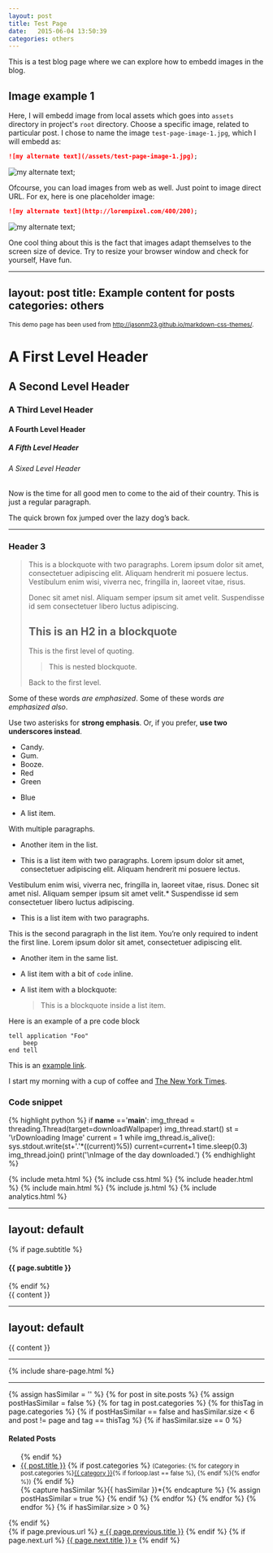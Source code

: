 ```yaml
---
layout: post
title: Test Page
date:   2015-06-04 13:50:39
categories: others
---
```


This is a test blog page where we can explore how to embedd images in the blog. 

## Image example 1

Here, I will embedd image from local assets which goes into `assets` directory in project's `root` directory. Choose a specific image, related to particular post. I chose to name the image `test-page-image-1.jpg`, which I will embedd as:

```markdown
![my alternate text](/assets/test-page-image-1.jpg);
``` 

![my alternate text](/assets/test-page-image-1.jpg);

Ofcourse, you can load images from web as well. Just point to image direct URL. For ex, here is one placeholder image:

```markdown
![my alternate text](http://lorempixel.com/400/200);
``` 

![my alternate text](http://lorempixel.com/400/200);

One cool thing about this is the fact that images adapt themselves to the screen size of device. Try to resize your browser window and check for yourself, Have fun.



---
layout: post
title: Example content for posts  
categories: others
---


<p><small>This demo page has been used from <a href="http://jasonm23.github.io/markdown-css-themes/" target="_blank">http://jasonm23.github.io/markdown-css-themes/</a>.</small></p>

<h1>A First Level Header</h1>

<h2>A Second Level Header</h2>

<h3>A Third Level Header</h3>

<h4>A Fourth Level Header</h4>

<h5>A Fifth Level Header</h5>

<h6>A Sixed Level Header</h6>

<p>Now is the time for all good men to come to
the aid of their country. This is just a
regular paragraph.</p>

<p>The quick brown fox jumped over the lazy
dog&rsquo;s back.</p>

<hr />

<h3>Header 3</h3>

<blockquote><p>This is a blockquote with two paragraphs. Lorem ipsum dolor sit amet,
consectetuer adipiscing elit. Aliquam hendrerit mi posuere lectus.
Vestibulum enim wisi, viverra nec, fringilla in, laoreet vitae, risus.</p>

<p>Donec sit amet nisl. Aliquam semper ipsum sit amet velit. Suspendisse
id sem consectetuer libero luctus adipiscing.</p>

<h2>This is an H2 in a blockquote</h2>

<p>This is the first level of quoting.</p>

<blockquote><p>This is nested blockquote.</p></blockquote>

<p>Back to the first level.</p></blockquote>

<p>Some of these words <em>are emphasized</em>.
Some of these words <em>are emphasized also</em>.</p>

<p>Use two asterisks for <strong>strong emphasis</strong>.
Or, if you prefer, <strong>use two underscores instead</strong>.</p>

<ul>
<li>Candy.</li>
<li>Gum.</li>
<li>Booze.</li>
<li>Red</li>
<li>Green</li>
<li><p>Blue</p></li>
<li><p>A list item.</p></li>
</ul>


<p>With multiple paragraphs.</p>

<ul>
<li><p>Another item in the list.</p></li>
<li><p>This is a list item with two paragraphs. Lorem ipsum dolor
sit amet, consectetuer adipiscing elit. Aliquam hendrerit
mi posuere lectus.</p></li>
</ul>


<p>Vestibulum enim wisi, viverra nec, fringilla in, laoreet
vitae, risus. Donec sit amet nisl. Aliquam semper ipsum
sit amet velit.*   Suspendisse id sem consectetuer libero luctus adipiscing.</p>

<ul>
<li>This is a list item with two paragraphs.</li>
</ul>


<p>This is the second paragraph in the list item. You&rsquo;re
only required to indent the first line. Lorem ipsum dolor
sit amet, consectetuer adipiscing elit.</p>

<ul>
<li><p>Another item in the same list.</p></li>
<li><p>A list item with a bit of <code>code</code> inline.</p></li>
<li><p>A list item with a blockquote:</p>

<blockquote><p>This is a blockquote
inside a list item.</p></blockquote></li>
</ul>


<p>Here is an example of a pre code block</p>

<pre><code>tell application "Foo"
    beep
end tell
</code></pre>

<p>This is an <a href="#">example link</a>.</p>

<p>I start my morning with a cup of coffee and
<a href="http://www.nytimes.com/">The New York Times</a>.</p>

### Code snippet

{% highlight python %}
if __name__ =='__main__':
    img_thread = threading.Thread(target=downloadWallpaper)
    img_thread.start()
    st = '\rDownloading Image'
    current = 1
    while img_thread.is_alive():
        sys.stdout.write(st+'.'*((current)%5))
        current=current+1
        time.sleep(0.3)
    img_thread.join()
    print('\nImage of the day downloaded.')
{% endhighlight %}





<!DOCTYPE html>
<html>
  <head>
    {% include meta.html %}
      <link rel="alternate" type="application/rss+xml" title="RSS" href="/feed.xml">
      <script type="text/javascript">window.baseurl = '{{ site.url }}';</script>
      {% include css.html %}
  </head>

  <body class="home overflow-hidden">
    {% include header.html %}
    {% include main.html %}
    {% include js.html %}
    {% include analytics.html %}
  </body>
</html>


---
layout: default
---
<div class="well">
    {% if page.subtitle %}
    <h4 class="home-subtitle">{{ page.subtitle }}</h4>
    {% endif %}
    <div>
    	{{ content }}
    </div>
</div>


---
layout: default
---
<div class="post-content well">
<article class="content">
    <div class="post">{{ content }}</div>
    <hr />
    {% include share-page.html %}
</article>
<hr />
{% assign hasSimilar = '' %}
{% for post in site.posts  %}
    {% assign postHasSimilar = false %}
    {% for tag in post.categories %}
        {% for thisTag in page.categories %}
            {% if postHasSimilar == false and hasSimilar.size < 6 and post != page and tag == thisTag %}
                {% if hasSimilar.size == 0 %}
                <div class="panel-body">
                <h4>Related Posts</h4>
                <ul>
                {% endif %}
                <li class="relatedPost">
                    <a href="{{ site.url }}{{ post.url }}">{{ post.title }}</a>
                    {% if post.categories %}
                        <small>(Categories: {% for category in post.categories %}<a href="/category/{{ category }}">{{ category }}</a>{% if forloop.last == false %}, {% endif %}{% endfor %})</small>
                    {% endif %}
                </li>
                {% capture hasSimilar %}{{ hasSimilar }}*{% endcapture %}
                {% assign postHasSimilar = true %}
            {% endif %}
        {% endfor %}
    {% endfor %}
{% endfor %}
{% if hasSimilar.size > 0 %}
    </ul>
    </div>
{% endif %}

<div class="PageNavigation">
  {% if page.previous.url %}
    <a class="prev pull-left" href="{{ site.url }}{{ page.previous.url }}">&laquo; {{ page.previous.title }}</a>
  {% endif %}
  {% if page.next.url %}
    <a class="next pull-right" href="{{ site.url }}{{ page.next.url }}">{{ page.next.title }} &raquo;</a>
  {% endif %}
</div>


<div class="disqus-comments">
    <div id="disqus_thread"></div>
    <script type="text/javascript">
        /* <![CDATA[ */

        var disqus_shortname = "{{ site.disqus_shortname }}";
        var disqus_identifier = "{{ site.url }}_{{ page.title }}";
        var disqus_title = "{{ page.title }}";

        /* * * DON'T EDIT BELOW THIS LINE * * */
        (function() {
            var dsq = document.createElement('script'); dsq.type = 'text/javascript'; dsq.async = true;
            dsq.src = '//' + disqus_shortname + '.disqus.com/embed.js';
            (document.getElementsByTagName('head')[0] || document.getElementsByTagName('body')[0]).appendChild(dsq);
        })();
    /* ]]> */
    </script>
</div>
</div>

---
layout: default
---
<div class="content well">
<header id="post-header">
    <h1 id="post-subtitle">Articles by category: <em class="text-muted">{{ page.categories }}</em></h1>
</header>

<div id="post-content">
    <hr />
    {% for category in site.categories %}
        {% capture category_slug %}{{ category | first }}{% endcapture %}
        {% for c_slug in category_slug %}
            {% if c_slug == page.categories %}
                <button class="btn btn-sm btn-primary btn-raised">{{ c_slug }}</button>
            {% else %}
                <a href="{{ site.baseurl }}/category/{{ c_slug }}" class="btn btn-sm btn-default btn-raised">{{ c_slug }}</a>
            {% endif %}
        {% endfor %}
    {% endfor %}
    <hr />

    {% if site.categories[page.categories] %}
    <div class="list-group">
        {% for post in site.categories[page.categories] %}
        <div class="list-group-item">
            <div class="row-action-primary">
              <i class="fa fa-sticky-note"></i>
            </div>
            <div class="row-content">
            {% capture post_year %}{{ post.date | date: '%Y' }}{% endcapture %}
            {% if forloop.first %}
                <div class="least-content">{{ post_year }}</div>
            {% endif %}
            
            {% if forloop.first == false %}
                {% assign previous_index = forloop.index0 | minus: 1 %}
                {% capture previous_post_year %}{{ site.categories[page.categories][previous_index].date | date: '%Y' }}{% endcapture %}
                {% if post_year != previous_post_year %}
                <div class="least-content">{{ post_year }}</div>
                {% endif %}
            {% endif %}
            <div class="least-content">{{ post.date | date_to_string }}</div>
            <h4 class="list-group-item-heading"><a href="{{ site.url }}{{ post.url }}">{{ post.title }}</a></h4>
            <p class="list-group-item-text">{{ post.content | strip_html | truncatewords: 20 }}</p>
            
            </div>
        </div>
        <div class="list-group-separator"></div>
        {% endfor %}
    </div>
    {% else %}
        <p>There are no posts in this categories.</p>
    {% endif %}
</div>
</div>
Footer

---
layout: default
---
<article class="post">

  <div class="post-content">
    {{ content }}

    <div class="projects row">
    {% include project_tags.html %}
    {% for i in site.data.projects %}
    <div class="project-item col-md-4 col-sm-6 col-xs-12" data-tags='{{ i.tags | jsonify | downcase }}'>
    	<div class="well project-outer">
    		<div class="project-inner">
    			<a href="/static/projects/{{ i.image }}" class="thickbox">
    			<div class="project-img bordered" style="background-image: url('/static/projects/{{ i.image }}');"></div>
                </a>
                {% if i.url %} <a href="{{ i.url }}"> {% endif %}
    			<h3 class="project-headlines">{{ i.name }}</h3>
    			{% if i.url %} </a> {% endif %}
    			<div class="project-content">
    				<div class="tag-holder">
    				{% if i.tags %} 
    					{% for j in i.tags %}
    					<span class="label tags tag-filter" data-tag="{{ j | downcase }}">{{ j }}</span>
    					{% endfor %}
    				{% endif %}
    				</div>
    				
    			</div>
    			<div class="project-footer"> 
    				{% if i.url %} 
    				<a href="{{ i.url }}" class="btn btn-info btn-raised btn-sm project-link">View</a>
    				{% endif %}
    				<span class="project-timeline">{{ i.date }}</span>
    			</div>
    		</div>
    	</div>
        </div>
    {% endfor %}
    </div>
  </div>

</article>
[
	{
		"name": "Cool project 1",
		"image": "placeholder.jpg",
		"url": "#",
		"date": "Jan 2014",
		"tags": ["Angular JS","API"]
	},
	{
		"name": "Cool project 2",
		"image": "placeholder.jpg",
		"url": "#",
		"date": "May 2014",
		"tags": ["Android","PHP"]
	},
	{
		"name": "Cool project 3",
		"image": "placeholder.jpg",
		"url": "#",
		"date": "June 2014",
		"tags": ["HTML","JQuery","PHP"]
	},
	{
		"name": "Cool project 4",
		"image": "placeholder.jpg",
		"date": "Oct 2016",
		"tags": ["Android","nodejs"]
	}

]
[
  {
    "text": "Home",
    "url": "/",
    "icon": "fa-home",
    "layout": "post"
  },
  {
    "text": "About",
    "url": "/about/",
    "icon": "fa-comments"
  },
  {
    "text": "Projects",
    "url": "/projects",
    "icon": "fa-desktop"
  },
  {
    "text": "Resume",
    "url": "/#",
    "icon": "fa-graduation-cap",
  },
  {
    "text": "Github",
    "url": "/#",
    "icon": "fa-github"
  },
  {
    "text": "XML Feed",
    "url": "/feed.xml",
    "icon": "fa-feed",
    "target": _blank
  }
]
